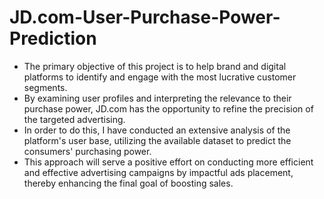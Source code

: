 # JD.com-User-Purchase-Power-Prediction
- The primary objective of this project is to help brand and digital platforms to identify and engage with the most lucrative customer segments.
- By examining user profiles and interpreting the relevance to their purchase power, JD.com has the opportunity to refine the precision of the targeted advertising.
- In order to do this, I have conducted an extensive analysis of the platform's user base, utilizing the available dataset to predict the consumers' purchasing power.
- This approach will serve a positive effort on conducting more efficient and effective advertising campaigns by impactful ads placement, thereby enhancing the final goal of boosting sales.
